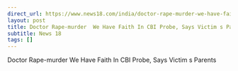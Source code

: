 ```yaml
---
direct_url: https://www.news18.com/india/doctor-rape-murder-we-have-faith-in-cbi-probe-says-victims-parents-9025790.html
layout: post
title: Doctor Rape-murder  We Have Faith In CBI Probe, Says Victim s Parents
subtitle: News 18
tags: []
---
```


Doctor Rape-murder  We Have Faith In CBI Probe, Says Victim s Parents

